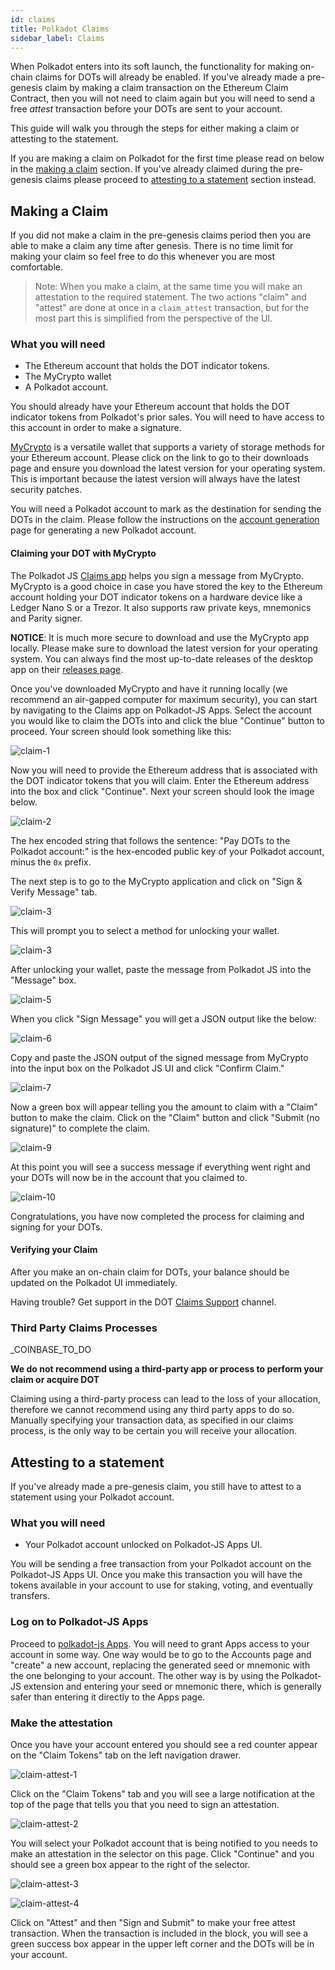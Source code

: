 ```yaml
---
id: claims
title: Polkadot Claims
sidebar_label: Claims
---
```


When Polkadot enters into its soft launch, the functionality for making on-chain claims for DOTs
will already be enabled. If you've already made a pre-genesis claim by making a claim transaction on
the Ethereum Claim Contract, then you will not need to claim again but you will need to send a free
_attest_ transaction before your DOTs are sent to your account.

This guide will walk you through the steps for either making a claim or attesting to the statement.

If you are making a claim on Polkadot for the first time please read on below in the
[making a claim](#making-a-claim) section. If you've already claimed during the pre-genesis claims
please proceed to [attesting to a statement](#attesting-to-a-statement) section instead.

## Making a Claim

If you did not make a claim in the pre-genesis claims period then you are able to make a claim any
time after genesis. There is no time limit for making your claim so feel free to do this whenever
you are most comfortable.

> Note: When you make a claim, at the same time you will make an attestation to the required
> statement. The two actions "claim" and "attest" are done at once in a `claim_attest` transaction,
> but for the most part this is simplified from the perspective of the UI.

### What you will need

- The Ethereum account that holds the DOT indicator tokens.
- The MyCrypto wallet
- A Polkadot account.

You should already have your Ethereum account that holds the DOT indicator tokens from Polkadot's
prior sales. You will need to have access to this account in order to make a signature.

[MyCrypto][] is a versatile wallet that supports a variety of storage methods for your Ethereum
account. Please click on the link to go to their downloads page and ensure you download the latest
version for your operating system. This is important because the latest version will always have the
latest security patches.

You will need a Polkadot account to mark as the destination for sending the DOTs in the claim.
Please follow the instructions on the [account generation][] page for generating a new Polkadot
account.

#### Claiming your DOT with MyCrypto

The Polkadot JS [Claims app][] helps you sign a message from MyCrypto. MyCrypto is a good choice in
case you have stored the key to the Ethereum account holding your DOT indicator tokens on a hardware
device like a Ledger Nano S or a Trezor. It also supports raw private keys, mnemonics and Parity
signer.

**NOTICE**: It is much more secure to download and use the MyCrypto app locally. Please make sure to
download the latest version for your operating system. You can always find the most up-to-date
releases of the desktop app on their [releases page][mycrypto].

Once you've downloaded MyCrypto and have it running locally (we recommend an air-gapped computer for
maximum security), you can start by navigating to the Claims app on Polkadot-JS Apps. Select the
account you would like to claim the DOTs into and click the blue "Continue" button to proceed. Your
screen should look something like this:

![claim-1](assets/new-claims/claim-1.png)

Now you will need to provide the Ethereum address that is associated with the DOT indicator tokens
that you will claim. Enter the Ethereum address into the box and click "Continue". Next your screen
should look the image below.

![claim-2](assets/new-claims/claim-2.png)

The hex encoded string that follows the sentence: "Pay DOTs to the Polkadot account:" is the
hex-encoded public key of your Polkadot account, minus the `0x` prefix.

The next step is to go to the MyCrypto application and click on "Sign & Verify Message" tab.

![claim-3](assets/new-claims/claim-3.png)

This will prompt you to select a method for unlocking your wallet.

![claim-3](assets/new-claims/claim-4.png)

After unlocking your wallet, paste the message from Polkadot JS into the "Message" box.

![claim-5](assets/new-claims/claim-5.png)

When you click "Sign Message" you will get a JSON output like the below:

![claim-6](assets/new-claims/claim-6.png)

Copy and paste the JSON output of the signed message from MyCrypto into the input box on the
Polkadot JS UI and click "Confirm Claim."

![claim-7](assets/new-claims/claim-7.png)

Now a green box will appear telling you the amount to claim with a "Claim" button to make the claim.
Click on the "Claim" button and click "Submit (no signature)" to complete the claim.

![claim-9](assets/new-claims/claim-9.png)

At this point you will see a success message if everything went right and your DOTs will now be in
the account that you claimed to.

![claim-10](assets/new-claims/claim-10.png)

Congratulations, you have now completed the process for claiming and signing for your DOTs.

#### Verifying your Claim

After you make an on-chain claim for DOTs, your balance should be updated on the Polkadot UI
immediately.

Having trouble? Get support in the DOT [Claims Support][] channel.

### Third Party Claims Processes

\_COINBASE_TO_DO

**We do not recommend using a third-party app or process to perform your claim or acquire DOT**

Claiming using a third-party process can lead to the loss of your allocation, therefore we cannot
recommend using any third party apps to do so. Manually specifying your transaction data, as
specified in our claims process, is the only way to be certain you will receive your allocation.

## Attesting to a statement

If you've already made a pre-genesis claim, you still have to attest to a statement using your
Polkadot account.

### What you will need

- Your Polkadot account unlocked on Polkadot-JS Apps UI.

You will be sending a free transaction from your Polkadot account on the Polkadot-JS Apps UI. Once
you make this transaction you will have the tokens available in your account to use for staking,
voting, and eventually transfers.

### Log on to Polkadot-JS Apps

Proceed to [polkadot-js Apps][claims app]. You will need to grant Apps access to your account in
some way. One way would be to go to the Accounts page and "create" a new account, replacing the
generated seed or mnemonic with the one belonging to your account. The other way is by using the
Polkadot-JS extension and entering your seed or mnemonic there, which is generally safer than
entering it directly to the Apps page.

### Make the attestation

Once you have your account entered you should see a red counter appear on the "Claim Tokens" tab on
the left navigation drawer.

![claim-attest-1](assets/new-claims/claim-attest-1.png)

Click on the "Claim Tokens" tab and you will see a large notification at the top of the page that
tells you that you need to sign an attestation.

![claim-attest-2](assets/new-claims/claim-attest-2.png)

You will select your Polkadot account that is being notified to you needs to make an attestation in
the selector on this page. Click "Continue" and you should see a green box appear to the right of
the selector.

![claim-attest-3](assets/new-claims/claim-attest-3.png)

![claim-attest-4](assets/new-claims/claim-attest-4.png)

Click on "Attest" and then "Sign and Submit" to make your free attest transaction. When the
transaction is included in the block, you will see a green success box appear in the upper left
corner and the DOTs will be in your account.

[mycrypto]: https://github.com/MyCryptoHQ/MyCrypto/release
[account generation]: learn-account-generation
[claims app]: https://polkadot.js.org/apps/#/claims
[claims support]:
  https://riot.im/app/#/room/!kwIkVteRpPRjjTyvTe:web3.foundation?via=web3.foundation&via=matrix.org&via=matrix.parity.io
